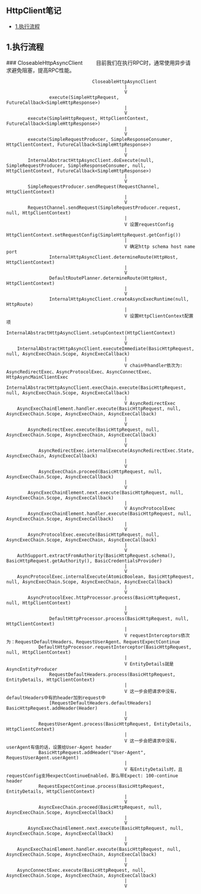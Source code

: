 ## HttpClient笔记

* [1.执行流程](#1)

<h2 id="1">1.执行流程</h2>
### CloseableHttpAsyncClient
&emsp;&emsp; 目前我们在执行RPC时，通常使用异步请求避免阻塞，提高RPC性能。

                                    CloseableHttpAsyncClient
                                                |
                                                V
                    execute(SimpleHttpRequest, FutureCallback<SimpleHttpResponse>)
                                                |
                                                V
            execute(SimpleHttpRequest, HttpClientContext, FutureCallback<SimpleHttpResponse>)
                                                |
                                                V
            execute(SimpleRequestProducer, SimpleResponseConsumer, HttpClientContext, FutureCallback<SimpleHttpResponse>)
                                                |
                                                V
            InternalAbstractHttpAsyncClient.doExecute(null, SimpleRequestProducer, SimpleResponseConsumer, null, HttpClientContext, FutureCallback<SimpleHttpResponse>)
                                                |
                                                V
            SimpleRequestProducer.sendRequest(RequestChannel, HttpClientContext)
                                                |
                                                V
            RequestChannel.sendRequest(SimpleRequestProducer.request, null, HttpClientContext)
                                                |
                                                V 设置requestConfig
                    HttpClientContext.setRequestConfig(SimpleHttpRequest.getConfig())
                                                |
                                                V 确定http schema host name port
                    InternalHttpAsyncClient.determineRoute(HttpHost, HttpClientContext)
                                                |
                                                V
                    DefaultRoutePlanner.determineRoute(HttpHost, HttpClientContext)
                                                |
                                                V 
                    InternalHttpAsyncClient.createAsyncExecRuntime(null, HttpRoute)
                                                |
                                                V 设置HttpClientContext配置项
                    InternalAbstractHttpAsyncClient.setupContext(HttpClientContext)
                                                |
                                                V
        InternalAbstractHttpAsyncClient.executeImmediate(BasicHttpRequest, null, AsyncExecChain.Scope, AsyncExecCallback)
                                                |
                                                V chain中handler依次为: AsyncRedirectExec、AsyncProtocolExec、AsyncConnectExec、HttpAsyncMainClientExec
        InternalAbstractHttpAsyncClient.execChain.execute(BasicHttpRequest, null, AsyncExecChain.Scope, AsyncExecCallback)
                                                |
                                                V AsyncRedirectExec
        AsyncExecChainElement.handler.execute(BasicHttpRequest, null, AsyncExecChain.Scope, AsyncExecChain, AsyncExecCallback)
                                                |
                                                V
            AsyncRedirectExec.execute(BasicHttpRequest, null, AsyncExecChain.Scope, AsyncExecChain, AsyncExecCallback)
                                                |
                                                V
                AsyncRedirectExec.internalExecute(AsyncRedirectExec.State, AsyncExecChain, AsyncExecCallback)
                                                |
                                                V
                AsyncExecChain.proceed(BasicHttpRequest, null, AsyncExecChain.Scope, AsyncExecCallback)
                                                |
                                                V
            AsyncExecChainElement.next.execute(BasicHttpRequest, null, AsyncExecChain.Scope, AsyncExecCallback)
                                                |
                                                V AsyncProtocolExec
            AsyncExecChainElement.handler.execute(BasicHttpRequest, null, AsyncExecChain.Scope, AsyncExecCallback)
                                                |
                                                V
            AsyncProtocolExec.execute(BasicHttpRequest, null, AsyncExecChain.Scope, AsyncExecChain, AsyncExecCallback)
                                                |
                                                V
        AuthSupport.extractFromAuthority(BasicHttpRequest.schema(), BasicHttpRequest.getAuthority(), BasicCredentialsProvider)
                                                |
                                                V
        AsyncProtocolExec.internalExecute(AtomicBoolean, BasicHttpRequest, null, AsyncExecChain.Scope, AsyncExecChain, AsyncExecCallback)
                                                |
                                                V
            AsyncProtocolExec.httpProcessor.process(BasicHttpRequest, null, HttpClientContext)
                                                |
                                                V
                    DefaultHttpProcessor.process(BasicHttpRequest, null, HttpClientContext)
                                                |
                                                V requestInterceptors依次为：RequestDefaultHeaders、RequestUserAgent、RequestExpectContinue
                DefaultHttpProcessor.requestInterceptor(BasicHttpRequest, null, HttpClientContext)
                                                |
                                                V EntityDetails就是AsyncEntityProducer
                    RequestDefaultHeaders.process(BasicHttpRequest, EntityDetails, HttpClientContext)
                                                |
                                                V 这一步会把请求中没有，defaultHeaders中有的header加到request中
                    [RequestDefaultHeaders.defaultHeaders] BasicHttpRequest.addHeader(Header)
                                                |
                                                V
                RequestUserAgent.process(BasicHttpRequest, EntityDetails, HttpClientContext)
                                                |
                                                V 这一步会把请求中没有，userAgent有值的话，设置给User-Agent header
                BasicHttpRequest.addHeader("User-Agent", RequestUserAgent.userAgent)
                                                |
                                                V 有EntityDetails时，且requestConfig支持expectContinueEnabled，那么带Expect: 100-continue header
                RequestExpectContinue.process(BasicHttpRequest, EntityDetails, HttpClientContext)
                                                |
                                                V
                AsyncExecChain.proceed(BasicHttpRequest, null, AsyncExecChain.Scope, AsyncExecCallback)
                                                |
                                                V
            AsyncExecChainElement.next.execute(BasicHttpRequest, null, AsyncExecChain.Scope, AsyncExecCallback)
                                                |
                                                V
        AsyncExecChainElement.handler.execute(BasicHttpRequest, null, AsyncExecChain.Scope, AsyncExecChain, AsyncExecCallback)
                                                |
                                                V
        AsyncConnectExec.execute(BasicHttpRequest, null, AsyncExecChain.Scope, AsyncExecChain, AsyncExecCallback)
                                                |
                                                V
            
        